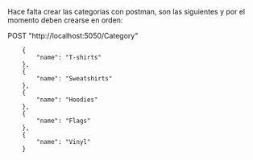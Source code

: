 Hace falta crear las categorias con postman, son las siguientes y por el momento deben crearse en orden:


POST "http://localhost:5050/Category"


        {
            "name": "T-shirts"
        },
        {
            "name": "Sweatshirts"
        },
        {
            "name": "Hoodies"
        },
        {
            "name": "Flags"
        },
        {
            "name": "Vinyl"
        }

